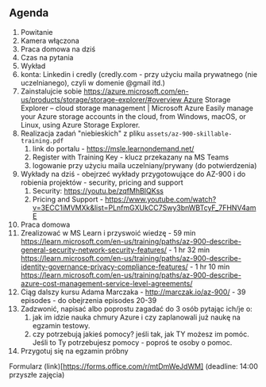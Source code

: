 ## Agenda
1. Powitanie
2. Kamera włączona 
3. Praca domowa na dziś
4. Czas na pytania
5. Wykład
6. konta: Linkedin i credly (credly.com - przy użyciu maila prywatnego (nie uczelnianego), czyli w domenie @gmail itd.)
7. Zainstalujcie sobie https://azure.microsoft.com/en-us/products/storage/storage-explorer/#overview Azure Storage Explorer – cloud storage management | Microsoft Azure
Easily manage your Azure storage accounts in the cloud, from Windows, macOS, or Linux, using Azure Storage Explorer.
8. Realizacja zadań "niebieskich" z pliku `assets/az-900-skillable-training.pdf`
    1. link do portalu - https://msle.learnondemand.net/ 
    2. Register with Training Key - klucz przekazany na MS Teams
    3. logowanie przy użyciu maila uczelniany/prywany (do potwierdzenia)
9. Wykłady na dziś - obejrzeć wykłady przygotowujące do AZ-900 i do robienia projektów - security, pricing and support
    1. Security: https://youtu.be/zqfMhBIQKss
    2. Pricing and Support - https://www.youtube.com/watch?v=3ECC1iMVMXk&list=PLnfmGXUkCC7Swy3bnWBTcyF_7FHNV4amE
10. Praca domowa 
   1. Zrealizować w MS Learn i przyswoić wiedzę
          - 59 min https://learn.microsoft.com/en-us/training/paths/az-900-describe-general-security-network-security-features/
          - 1 hr 32 min https://learn.microsoft.com/en-us/training/paths/az-900-describe-identity-governance-privacy-compliance-features/
          - 1 hr 10 min https://learn.microsoft.com/en-us/training/paths/az-900-describe-azure-cost-management-service-level-agreements/
   2. Ciąg dalszy kursu Adama Marczaka - http://marczak.io/az-900/ - 39 episodes -  do obejrzenia episodes 20-39
   3. Zadzwonić, napisać albo poprostu zagadać do 3 osób pytając ich/je o:
      1. jak im idzie nauka chmury Azure i czy zaplanowali już naukę na egzamin testowy.
      2. czy potrzebują jakieś pomocy? jeśli tak, jak TY możesz im pomóc. Jeśli to Ty potrzebujesz pomocy - poproś te osoby o pomoc. 
   4. Przygotuj się na egzamin próbny

Formularz (link)[https://forms.office.com/r/mtDmWeJdWM] (deadline: 14:00 przyszłe zajęcia)
